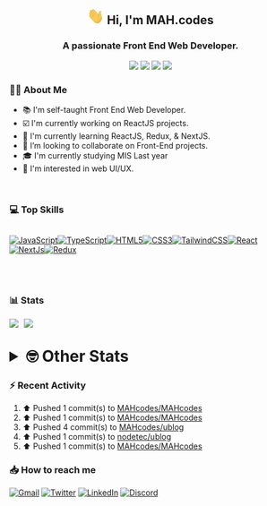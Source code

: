 <h2 align="center"><img src="./Hi.gif" width="30px" height="30px"> Hi, I'm MAH.codes</h2>

<h3 align="center">A passionate Front End Web Developer.</h3>

<div align="center">
  <a href="https://www.linux.org"><img src="https://img.shields.io/badge/OS-Linux-e06c75?style=for-the-badge&logoColor=7287fd&logo=linux&color=7287fd&labelColor=1E1E2E" /></a>
	<a href="https://archlinux.org"><img src="https://img.shields.io/badge/DISTRO-Arch-56b6c2?style=for-the-badge&logo=arch-linux&logoColor=7287fd&color=7287fd&labelColor=1E1E2E" /></a>
	<a href="https://dwm.suckless.org"><img src="https://img.shields.io/badge/WM-DWM-005577?style=for-the-badge&logo=dwm&color=7287fd&logoColor=7287fd&labelColor=1E1E2E" /></a>
	<a href="https://neovim.io"><img src="https://img.shields.io/badge/IDE-Neovim-98c379?style=for-the-badge&logo=neovim&color=7287fd&logoColor=7287fd&labelColor=1E1E2E" /></a>
</div>

### :man_technologist: About Me

- :books: I'm self-taught Front End Web Developer.
- :ballot_box_with_check: I'm currently working on ReactJS projects.
- :dart: I'm currently learning ReactJS, Redux, & NextJS.
- :eyes: I’m looking to collaborate on Front-End projects.
- :mortar_board: I'm currently studying MIS Last year
- :art: I'm interested in web UI/UX.

<br>

### :computer: Top Skills

<div style="display:flex;">

<a href="https://developer.mozilla.org/en-US/docs/Web/JavaScript" target="_blank" rel="noreferrer"><img
    src="https://raw.githubusercontent.com/danielcranney/readme-generator/main/public/icons/skills/javascript-colored.svg"
    width="36" height="36" alt="JavaScript" /></a><a href="https://www.typescriptlang.org/" target="_blank"
  rel="noreferrer"><img
    src="https://raw.githubusercontent.com/danielcranney/readme-generator/main/public/icons/skills/typescript-colored.svg"
    width="36" height="36" alt="TypeScript" /></a><a href="https://developer.mozilla.org/en-US/docs/Glossary/HTML5"
  target="_blank" rel="noreferrer"><img
    src="https://raw.githubusercontent.com/danielcranney/readme-generator/main/public/icons/skills/html5-colored.svg"
    width="36" height="36" alt="HTML5" /></a><a href="https://www.w3.org/TR/CSS/#css" target="_blank"
  rel="noreferrer"><img
    src="https://raw.githubusercontent.com/danielcranney/readme-generator/main/public/icons/skills/css3-colored.svg"
    width="36" height="36" alt="CSS3" /></a><a href="https://tailwindcss.com/" target="_blank" rel="noreferrer"><img
    src="https://raw.githubusercontent.com/danielcranney/readme-generator/main/public/icons/skills/tailwindcss-colored.svg"
    width="36" height="36" alt="TailwindCSS" /></a><a href="https://reactjs.org/" target="_blank" rel="noreferrer"><img
    src="https://raw.githubusercontent.com/danielcranney/readme-generator/main/public/icons/skills/react-colored.svg"
    width="36" height="36" alt="React" /></a><a href="https://nextjs.org/docs" target="_blank" rel="noreferrer"><img
    src="https://raw.githubusercontent.com/danielcranney/readme-generator/main/public/icons/skills/nextjs-colored.svg"
    width="36" height="36" alt="NextJs" /></a><a href="https://redux.js.org/" target="_blank" rel="noreferrer"><img
    src="https://raw.githubusercontent.com/danielcranney/readme-generator/main/public/icons/skills/redux-colored.svg"
    width="36" height="36" alt="Redux" /></a>

</div>

<br>
<br>

### :bar_chart: Stats

<img src="https://github-readme-stats.vercel.app/api?username=MAHcodes&show_icons=true&locale=en" width="49%" /><span style="display:inline-block;width:2%"></span><img src="https://github-readme-streak-stats.herokuapp.com/?user=MAHcodes&" width="49%" />

<br>

<details>
<summary style="font-size: 1.75rem; font-weight: bold;"><strong style="font-size: 1.75rem; font-weight: bold;"> 🤓 Other Stats </strong></summary>

<a href="https://www.github.com/mahcodes"><img src="https://komarev.com/ghpvc/?username=MAHcodes&style=for-the-badge" alt="MAHcodes github profile views" /></a>
<a href="https://wakatime.com/@44eeab2c-51f5-4574-a918-82e5b17d9c49"><img src="https://wakatime.com/badge/user/44eeab2c-51f5-4574-a918-82e5b17d9c49.svg?style=for-the-badge" alt="Total time coded since Jun 29 2022" /></a>

<!--START_SECTION:waka-->
![Lines of code](https://img.shields.io/badge/From%20Hello%20World%20I%27ve%20Written-2.8%20million%20lines%20of%20code-blue)

**🐱 My GitHub Data** 

> 📦 341.9 kB Used in GitHub's Storage 
 > 
> 🏆 559 Contributions in the Year 2023
 > 
> 💼 Opted to Hire
 > 
> 📜 32 Public Repositories 
 > 
> 🔑 8 Private Repositories 
 > 
**I'm a Night 🦉** 

```text
🌞 Morning                1129 commits        ████░░░░░░░░░░░░░░░░░░░░░   14.81 % 
🌆 Daytime                1194 commits        ████░░░░░░░░░░░░░░░░░░░░░   15.66 % 
🌃 Evening                2901 commits        ██████████░░░░░░░░░░░░░░░   38.05 % 
🌙 Night                  2401 commits        ████████░░░░░░░░░░░░░░░░░   31.49 % 
```
📅 **I'm Most Productive on Friday** 

```text
Monday                   883 commits         ███░░░░░░░░░░░░░░░░░░░░░░   11.58 % 
Tuesday                  964 commits         ███░░░░░░░░░░░░░░░░░░░░░░   12.64 % 
Wednesday                716 commits         ██░░░░░░░░░░░░░░░░░░░░░░░   09.39 % 
Thursday                 656 commits         ██░░░░░░░░░░░░░░░░░░░░░░░   08.60 % 
Friday                   2222 commits        ███████░░░░░░░░░░░░░░░░░░   29.14 % 
Saturday                 969 commits         ███░░░░░░░░░░░░░░░░░░░░░░   12.71 % 
Sunday                   1215 commits        ████░░░░░░░░░░░░░░░░░░░░░   15.93 % 
```


📊 **This Week I Spent My Time On** 

```text
🕑︎ Time Zone: Asia/Beirut

💬 Programming Languages: 
TypeScript               5 hrs 11 mins       ███████████████████░░░░░░   76.03 % 
Markdown                 36 mins             ██░░░░░░░░░░░░░░░░░░░░░░░   08.84 % 
conf                     23 mins             █░░░░░░░░░░░░░░░░░░░░░░░░   05.72 % 
JavaScript               16 mins             █░░░░░░░░░░░░░░░░░░░░░░░░   04.01 % 
CSS                      15 mins             █░░░░░░░░░░░░░░░░░░░░░░░░   03.88 % 

🔥 Editors: 
Neovim                   6 hrs 49 mins       █████████████████████████   100.00 % 

🐱‍💻 Projects: 
ublog                    5 hrs 52 mins       █████████████████████░░░░   85.91 % 
Unknown Project          28 mins             ██░░░░░░░░░░░░░░░░░░░░░░░   06.93 % 
blogstack                13 mins             █░░░░░░░░░░░░░░░░░░░░░░░░   03.27 % 
NoteBin                  11 mins             █░░░░░░░░░░░░░░░░░░░░░░░░   02.91 % 
canadiansouq.com         1 min               ░░░░░░░░░░░░░░░░░░░░░░░░░   00.48 % 

💻 Operating System: 
Linux                    6 hrs 49 mins       █████████████████████████   100.00 % 
```

**I Mostly Code in JavaScript** 

```text
JavaScript               15 repos            ██████████░░░░░░░░░░░░░░░   38.46 % 
TypeScript               7 repos             ████░░░░░░░░░░░░░░░░░░░░░   17.95 % 
HTML                     4 repos             ███░░░░░░░░░░░░░░░░░░░░░░   10.26 % 
CSS                      3 repos             ██░░░░░░░░░░░░░░░░░░░░░░░   07.69 % 
PHP                      2 repos             █░░░░░░░░░░░░░░░░░░░░░░░░   05.13 % 
```




 Last Updated on 24/03/2023 18:37:01 UTC
<!--END_SECTION:waka-->

</details>

### :zap: Recent Activity

<!--RECENT_ACTIVITY:start-->
1. ⬆️ Pushed 1 commit(s) to [MAHcodes/MAHcodes](https://github.com/MAHcodes/MAHcodes)<br>
2. ⬆️ Pushed 1 commit(s) to [MAHcodes/MAHcodes](https://github.com/MAHcodes/MAHcodes)<br>
3. ⬆️ Pushed 4 commit(s) to [MAHcodes/ublog](https://github.com/MAHcodes/ublog)<br>
4. ⬆️ Pushed 1 commit(s) to [nodetec/ublog](https://github.com/nodetec/ublog)<br>
5. ⬆️ Pushed 1 commit(s) to [MAHcodes/MAHcodes](https://github.com/MAHcodes/MAHcodes)<br>
<!--RECENT_ACTIVITY:end-->

### :inbox_tray: How to reach me

[![Gmail](https://img.shields.io/badge/Gmail-D14836?style=for-the-badge&logo=gmail&logoColor=white)](mailto:mahdotcodes@gmail.com)
[![Twitter](https://img.shields.io/badge/Twitter-1DA1F2?style=for-the-badge&logo=twitter&logoColor=white)](https://twitter.com/MAHcodes)
[![LinkedIn](https://img.shields.io/badge/LinkedIn-0077B5?style=for-the-badge&logo=linkedin&logoColor=white)](https://www.linkedin.com/in/mah-codes-66b0671b7/)
[![Discord](https://img.shields.io/badge/Discord-7289DA?style=for-the-badge&logo=discord&logoColor=white)](https://discord.com/users/404595695195258880)

